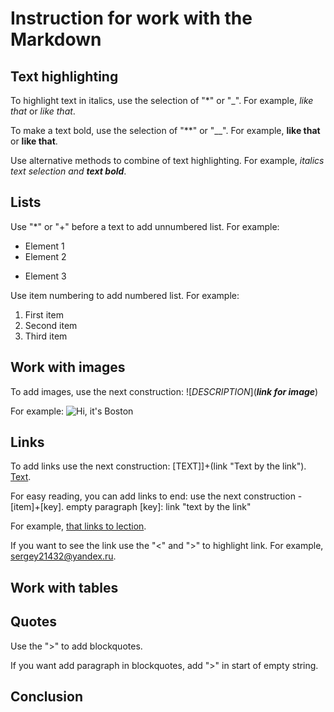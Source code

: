 # Instruction for work with the Markdown

## Text highlighting

To highlight text in italics, use the selection of "*" or "_". For example, *like that* or _like that_.

To make a text bold, use the selection of "**" or "__". For example, **like that** or __like that__.

Use alternative methods to combine of text highlighting. For example, _italics text selection and **text bold**_.

## Lists

Use "*" or "+" before a text to add unnumbered list. For example:
* Element 1
* Element 2
+ Element 3

Use item numbering to add numbered list. For example:
1. First item
1. Second item
1. Third item

## Work with images

To add images, use the next construction: ![*DESCRIPTION*](***link for image***)

For example:
 ![Hi, it's Boston](Boston.png)

## Links

To add links use the next construction: [TEXT]]+(link "Text by the link").
[Text](link "Text by the link").

For easy reading, you can add links to end: use the next construction - [item]+[key].
empty paragraph
[key]: link "text by the link"

 For example,
[that links to lection][1].

[1]: <https://www.youtube.com/watch?v=6n5HgaTCVqU&feature=emb_imp_woyt>

If you want to see the link use the "<" and ">" to highlight link. For example, <sergey21432@yandex.ru>.

## Work with tables

## Quotes

Use the ">" to add blockquotes. 

If you want add paragraph in blockquotes, add ">" in start of empty string.

## Conclusion